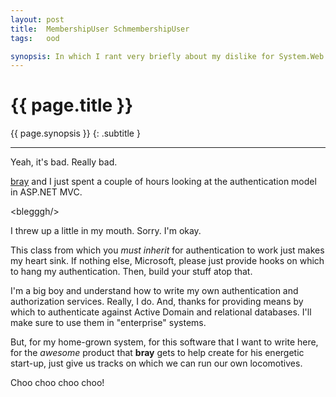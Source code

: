 ```yaml
---
layout: post
title:  MembershipUser SchmembershipUser
tags:   ood

synopsis: In which I rant very briefly about my dislike for System.Web.Security.MembershipUser.
---
```


# {{ page.title }}

{{ page.synopsis }}
{: .subtitle }

-----

Yeah, it's bad. Really bad.

[bray](http://bryanray.net) and I just spent a couple of hours looking at the
authentication model in ASP.NET MVC.

&lt;blegggh/&gt;

I threw up a little in my mouth. Sorry. I'm okay.

This class from which you *must inherit* for authentication to work just
makes my heart sink. If nothing else, Microsoft, please just provide hooks on
which to hang my authentication. Then, build your stuff atop that.

I'm a big boy and understand how to write my own authentication and
authorization services. Really, I do. And, thanks for providing means by which
to authenticate against Active Domain and relational databases. I'll make
sure to use them in "enterprise" systems.

But, for my home-grown system, for this software that I want to write here,
for the *awesome* product that **bray** gets to help create for his energetic
start-up, just give us tracks on which we can run our own locomotives.

Choo choo choo choo!
